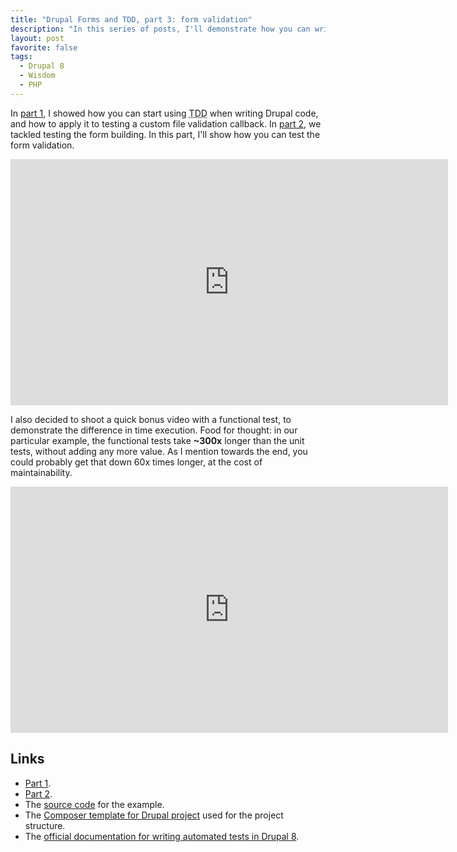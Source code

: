 ```yaml
---
title: "Drupal Forms and TDD, part 3: form validation"
description: "In this series of posts, I'll demonstrate how you can write forms in Drupal while using true TDD. In this third part, we'll talk about testing how the form is validated."
layout: post
favorite: false
tags:
  - Drupal 8
  - Wisdom
  - PHP
---
```


In [part 1](/lore/2018/01/29/drupal-forms-and-tdd-part-1-file-validation/), I showed how you can start using <abbr title="Test Driven Development">TDD</abbr> when writing Drupal code, and how to apply it to testing a custom file validation callback. In [part 2](/lore/2018/02/05/drupal-forms-and-tdd-part-2-form-building/), we tackled testing the form building. In this part, I'll show how you can test the form validation.

<iframe src="https://www.youtube.com/embed/yLpNHiTVlhY" width="700" height="394" frameborder="0" allow="autoplay; encrypted-media" allowfullscreen></iframe>

I also decided to shoot a quick bonus video with a functional test, to demonstrate the difference in time execution. Food for thought: in our particular example, the functional tests take **~300x** longer than the unit tests, without adding any more value. As I mention towards the end, you could probably get that down 60x times longer, at the cost of maintainability.

<iframe src="https://www.youtube.com/embed/Mze8aLFecp0" width="700" height="394" frameborder="0" allow="autoplay; encrypted-media" allowfullscreen></iframe>

## Links

* [Part 1](/lore/2018/01/29/drupal-forms-and-tdd-part-1-file-validation/).
* [Part 2](/lore/2018/02/05/drupal-forms-and-tdd-part-2-form-building/).
* The [source code](https://github.com/wadmiraal/drupal8_tdd_form_validation) for the example.
* The [Composer template for Drupal project](https://github.com/drupal-composer/drupal-project) used for the project structure.
* The [official documentation for writing automated tests in Drupal 8](https://api.drupal.org/api/drupal/core%21core.api.php/group/testing/8.5.x).
